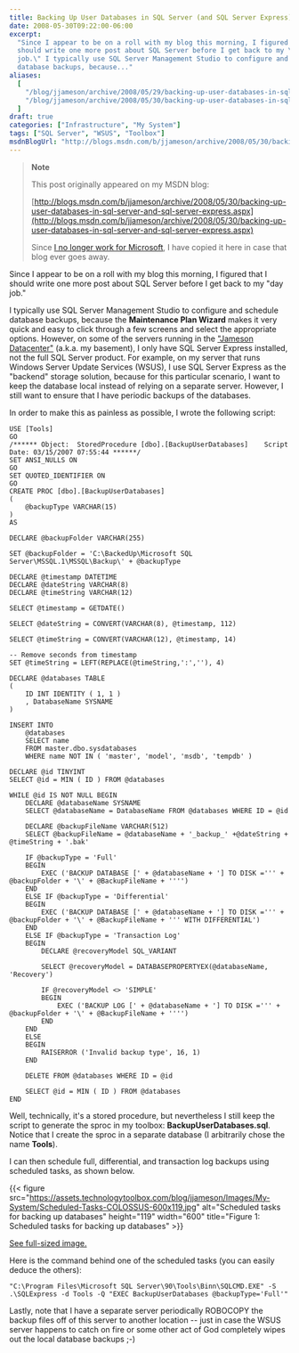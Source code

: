 ```yaml
---
title: Backing Up User Databases in SQL Server (and SQL Server Express)
date: 2008-05-30T09:22:00-06:00
excerpt:
  "Since I appear to be on a roll with my blog this morning, I figured that I
  should write one more post about SQL Server before I get back to my \"day
  job.\" I typically use SQL Server Management Studio to configure and schedule
  database backups, because..."
aliases:
  [
    "/blog/jjameson/archive/2008/05/29/backing-up-user-databases-in-sql-server-and-sql-server-express.aspx",
    "/blog/jjameson/archive/2008/05/30/backing-up-user-databases-in-sql-server-and-sql-server-express.aspx",
  ]
draft: true
categories: ["Infrastructure", "My System"]
tags: ["SQL Server", "WSUS", "Toolbox"]
msdnBlogUrl: "http://blogs.msdn.com/b/jjameson/archive/2008/05/30/backing-up-user-databases-in-sql-server-and-sql-server-express.aspx"
---
```


> **Note**
>
> This post originally appeared on my MSDN blog:
>
> [http://blogs.msdn.com/b/jjameson/archive/2008/05/30/backing-up-user-databases-in-sql-server-and-sql-server-express.aspx](http://blogs.msdn.com/b/jjameson/archive/2008/05/30/backing-up-user-databases-in-sql-server-and-sql-server-express.aspx)
>
> Since
> [I no longer work for Microsoft](/blog/jjameson/2011/09/02/last-day-with-microsoft),
> I have copied it here in case that blog ever goes away.

Since I appear to be on a roll with my blog this morning, I figured that I
should write one more post about SQL Server before I get back to my "day job."

I typically use SQL Server Management Studio to configure and schedule database
backups, because the **Maintenance Plan Wizard** makes it very quick and easy to
click through a few screens and select the appropriate options. However, on some
of the servers running in the
["Jameson Datacenter"](/blog/jjameson/2009/09/14/the-jameson-datacenter) (a.k.a.
my basement), I only have SQL Server Express installed, not the full SQL Server
product. For example, on my server that runs Windows Server Update Services
(WSUS), I use SQL Server Express as the "backend" storage solution, because for
this particular scenario, I want to keep the database local instead of relying
on a separate server. However, I still want to ensure that I have periodic
backups of the databases.

In order to make this as painless as possible, I wrote the following script:

```
USE [Tools]
GO
/****** Object:  StoredProcedure [dbo].[BackupUserDatabases]    Script Date: 03/15/2007 07:55:44 ******/
SET ANSI_NULLS ON
GO
SET QUOTED_IDENTIFIER ON
GO
CREATE PROC [dbo].[BackupUserDatabases]
(
    @backupType VARCHAR(15)
)
AS

DECLARE @backupFolder VARCHAR(255)

SET @backupFolder = 'C:\BackedUp\Microsoft SQL Server\MSSQL.1\MSSQL\Backup\' + @backupType

DECLARE @timestamp DATETIME
DECLARE @dateString VARCHAR(8)
DECLARE @timeString VARCHAR(12)

SELECT @timestamp = GETDATE()

SELECT @dateString = CONVERT(VARCHAR(8), @timestamp, 112)

SELECT @timeString = CONVERT(VARCHAR(12), @timestamp, 14)

-- Remove seconds from timestamp
SET @timeString = LEFT(REPLACE(@timeString,':',''), 4)

DECLARE @databases TABLE
(
    ID INT IDENTITY ( 1, 1 )
    , DatabaseName SYSNAME
)

INSERT INTO
    @databases
    SELECT name
    FROM master.dbo.sysdatabases
    WHERE name NOT IN ( 'master', 'model', 'msdb', 'tempdb' )

DECLARE @id TINYINT
SELECT @id = MIN ( ID ) FROM @databases

WHILE @id IS NOT NULL BEGIN
    DECLARE @databaseName SYSNAME
    SELECT @databaseName = DatabaseName FROM @databases WHERE ID = @id

    DECLARE @backupFileName VARCHAR(512)
    SELECT @backupFileName = @databaseName + '_backup_' +@dateString + @timeString + '.bak'

    IF @backupType = 'Full'
    BEGIN
        EXEC ('BACKUP DATABASE [' + @databaseName + '] TO DISK =''' + @backupFolder + '\' + @BackupFileName + '''')
    END
    ELSE IF @backupType = 'Differential'
    BEGIN
        EXEC ('BACKUP DATABASE [' + @databaseName + '] TO DISK =''' + @backupFolder + '\' + @BackupFileName + ''' WITH DIFFERENTIAL')
    END
    ELSE IF @backupType = 'Transaction Log'
    BEGIN
        DECLARE @recoveryModel SQL_VARIANT

        SELECT @recoveryModel = DATABASEPROPERTYEX(@databaseName, 'Recovery')

        IF @recoveryModel <> 'SIMPLE'
        BEGIN
            EXEC ('BACKUP LOG [' + @databaseName + '] TO DISK =''' + @backupFolder + '\' + @BackupFileName + '''')
        END
    END
    ELSE
    BEGIN
        RAISERROR ('Invalid backup type', 16, 1)
    END

    DELETE FROM @databases WHERE ID = @id

    SELECT @id = MIN ( ID ) FROM @databases
END
```

Well, technically, it's a stored procedure, but nevertheless I still keep the
script to generate the sproc in my toolbox: **BackupUserDatabases.sql**. Notice
that I create the sproc in a separate database (I arbitrarily chose the name
**Tools**).

I can then schedule full, differential, and transaction log backups using
scheduled tasks, as shown below.

{{< figure
src="https://assets.technologytoolbox.com/blog/jjameson/Images/My-System/Scheduled-Tasks-COLOSSUS-600x119.jpg"
alt="Scheduled tasks for backing up databases" height="119" width="600"
title="Figure 1: Scheduled tasks for backing up databases" >}}

[See full-sized image.](https://assets.technologytoolbox.com/blog/jjameson/Images/My-System/Scheduled-Tasks-COLOSSUS-1131x224.jpg)

Here is the command behind one of the scheduled tasks (you can easily deduce the
others):

```
"C:\Program Files\Microsoft SQL Server\90\Tools\Binn\SQLCMD.EXE" -S .\SQLExpress -d Tools -Q "EXEC BackupUserDatabases @backupType='Full'"
```

Lastly, note that I have a separate server periodically ROBOCOPY the backup
files off of this server to another location -- just in case the WSUS server
happens to catch on fire or some other act of God completely wipes out the local
database backups ;-)
